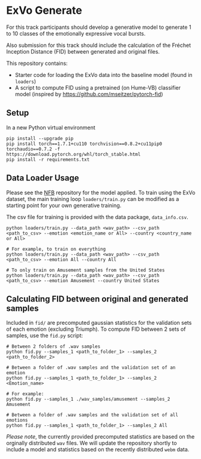 # ExVo Generate
For this track participants should develop a generative model to generate 1 to 10 classes of the emotionally expressive vocal bursts.

Also submission for this track should include the calculation of the Fréchet Inception Distance (FID) between generated and original files. 

This repository contains:
- Starter code for loading the ExVo data into the baseline model (found in `loaders`)
- A script to compute FID using a pretrained (on Hume-VB) classifier model (inspired by https://github.com/mseitzer/pytorch-fid)

## Setup

In a new Python virtual environment
```
pip install --upgrade pip
pip install torch==1.7.1+cu110 torchvision==0.8.2+cu11pip0 torchaudio==0.7.2 -f https://download.pytorch.org/whl/torch_stable.html
pip install -r requirements.txt
```

## Data Loader Usage

Please see the [NFB](https://github.com/nfb-onf/sound-of-laughter) repository for the model applied. To train using the ExVo dataset, the main training loop `loaders/train.py` can be modified as a starting point for your own generative training.

The csv file for training is provided with the data package, `data_info.csv`.

```
python loaders/train.py --data_path <wav_path> --csv_path <path_to_csv> --emotion <emotion_name or All> --country <country_name or All>

# For example, to train on everything
python loaders/train.py --data_path <wav_path> --csv_path <path_to_csv> --emotion All --country All

# To only train on Amusement samples from the United States
python loaders/train.py --data_path <wav_path> --csv_path <path_to_csv> --emotion Amusement --country United States
```

## Calculating FID between original and generated samples
Included in `fid/` are precomputed gaussian statistics for the validation sets of each emotion (excluding Triumph). To compute FID between 2 sets of samples, use the `fid.py` script:
```
# Between 2 folders of .wav samples
python fid.py --samples_1 <path_to_folder_1> --samples_2 <path_to_folder_2>

# Between a folder of .wav samples and the validation set of an emotion
python fid.py --samples_1 <path_to_folder_1> --samples_2 <Emotion_name>

# For example:
python fid.py --samples_1 ./wav_samples/amusement --samples_2 Amusement

# Between a folder of .wav samples and the validation set of all emotions
python fid.py --samples_1 <path_to_folder_1> --samples_2 All

```

*Please note*, the currently provided precomputed statistics are based on the orginally distributed `wav` files. We will update the repository shortly to include a model and statistics based on the recently distributed `webm` data. 





